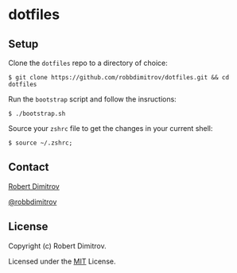 # dotfiles

## Setup

Clone the `dotfiles` repo to a directory of choice:

```
$ git clone https://github.com/robbdimitrov/dotfiles.git && cd dotfiles
```

Run the `bootstrap` script and follow the insructions:

```
$ ./bootstrap.sh
```

Source your `zshrc` file to get the changes in your current shell:

```
$ source ~/.zshrc;
```

## Contact

[Robert Dimitrov](http://robbdimitrov.com)   

[@robbdimitrov](https://twitter.com/robbdimitrov)

## License

Copyright (c) Robert Dimitrov.

Licensed under the [MIT](LICENSE) License.

